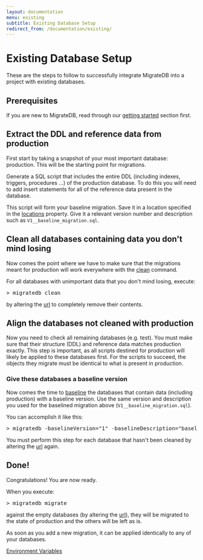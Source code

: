 ```yaml
---
layout: documentation
menu: existing
subtitle: Existing Database Setup
redirect_from: /documentation/existing/
---
```


# Existing Database Setup

These are the steps to follow to successfully integrate MigrateDB into a project with existing databases.

## Prerequisites

If you are new to MigrateDB, read through our [getting started](/migratedb/documentation/getstarted/) section first.

## Extract the DDL and reference data from production

First start by taking a snapshot of your most important database: production. This will be the starting point for
migrations.

Generate a SQL script that includes the entire DDL (including indexes, triggers, procedures ...) of the production
database. To do this you will need to add insert statements for all of the reference data present in the database.

This script will form your baseline migration. Save it in a location specified in
the [locations](/migratedb/documentation/configuration/parameters/locations) property. Give it a relevant version number and
description such as `V1__baseline_migration.sql`.

## Clean all databases containing data you don't mind losing

Now comes the point where we have to make sure that the migrations meant for production will work everywhere with
the [clean](/migratedb/documentation/command/clean) command.

For all databases with unimportant data that you don't mind losing, execute:
<pre class="console">&gt; migratedb clean</pre>
by altering the [url](/migratedb/documentation/configuration/parameters/url) to completely remove their contents.

## Align the databases not cleaned with production

Now you need to check all remaining databases (e.g. test). You must make sure that their structure (DDL) and reference
data matches production exactly. This step is important, as all scripts destined for production will likely be applied
to these databases first. For the scripts to succeed, the objects they migrate must be identical to what is present in
production.

### Give these databases a baseline version

Now comes the time to [baseline](/migratedb/documentation/command/baseline) the databases that contain data (including production)
with a baseline version. Use the same version and description you used for the baselined migration
above (`V1__baseline_migration.sql`).

You can accomplish it like this:
<pre class="console">&gt; migratedb -baselineVersion="1" -baselineDescription="baseline_migration" baseline</pre>
You must perform this step for each database that hasn't been cleaned by altering
the [url](/migratedb/documentation/configuration/parameters/url) again.

## Done!

Congratulations! You are now ready.

When you execute:

<pre class="console">&gt; migratedb migrate</pre>

against the empty databases (by altering the [url](/migratedb/documentation/configuration/parameters/url)), they will be migrated
to the state of production and the others will be left as is.

As soon as you add a new migration, it can be applied identically to any of your databases.

<p class="next-steps">
    <a class="btn btn-primary" href="/migratedb/documentation/configuration/envvars">Environment Variables<i class="fa fa-arrow-right"></i></a>
</p>
